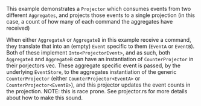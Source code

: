 This example demonstrates a `Projector` which consumes events from two different `Aggregates`, and projects those events to a single projection (in this case, a count of how many of each command the aggregates have received)

When either `AggregateA` or `AggregateB` in this example receive a command, they translate that into an (empty) `Event` specific to them (`EventA` or `EventB`). Both of these implement `Into<ProjectorEvent>`, and as such, both `AggregateA` and `AggregateB` can have an instantiation of `CounterProjector` in their porjectors vec. These aggregate specific event is passed, by the underlying `EventStore`, to the aggregates instantiation of the generic `CounterProjector` (either `CounterProjector<EventA>` or `CounterProjector<EventB>`), and this projector updates the event counts in the projection. NOTE: this is race prone. See projector.rs for more details about how to make this sound.